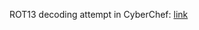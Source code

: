 ROT13 decoding attempt in CyberChef: [link](https://gchq.github.io/CyberChef/#recipe=ROT13(true,true,false,13)&input=OTZhX2FiTF8/YjA0Yz8wQ2JjNTBDX0VfQzAzYzQ8SGNDNURO)
